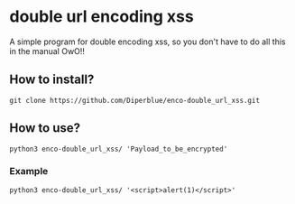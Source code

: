 # double url encoding xss
A simple program for double encoding xss, so you don't have to do all this in the manual OwO!!
## How to install?
```
git clone https://github.com/Diperblue/enco-double_url_xss.git
```
## How to use?
```
python3 enco-double_url_xss/ 'Payload_to_be_encrypted'
```
### Example
```
python3 enco-double_url_xss/ '<script>alert(1)</script>'
```

